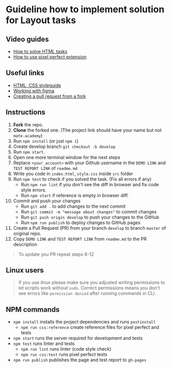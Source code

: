 # Guideline how to implement solution for Layout tasks 

## Video guides
- [How to solve HTML tasks](https://youtu.be/haCRZ3gNjOs)
- [How to use pixel perfect extension](https://youtu.be/zqRko57AurU)

## Useful links
- [HTML, CSS styleguide](https://mate-academy.github.io/style-guides/htmlcss.html)
- [Working with figma](./figma.md)
- [Creating a pull request from a fork](https://help.github.com/en/articles/creating-a-pull-request-from-a-fork)

## Instructions
1. **Fork** the repo.
1. **Clone** the forked one. (The project link should have your name but not `mate-academy`)
1. Run `npm install` (or just `npm i`)
1. Create develop branch `git checkout -b develop`
1. Run `npm start`.
1. Open one more terminal window for the next steps
1. Replace `<your_account>` with your Github username in the `DEMO LINK` and `TEST REPORT LINK` of `readme.md`
1. Write you code in `index.html`, `style.css` inside `src` folder
1. Run `npm test` to check if you solved the task. (Fix all errors if any)
    - Run `npm run lint` if you don't see the diff in browser and fix code style errors.
    - Run `npm start` if reference is empty in browser diff.
1. Commit and push your changes
    - Run `git add .` to add changes to the next commit
    - Run `git commit -m "message about changes"` to commit changes
    - Run `git push origin develop` to push your changes to the GitHub
    - Run `npm run publish` to deploy changes to GitHub pages
1. Create a Pull Request (PR) from your branch `develop` to branch `master` of original repo.
1. Copy `DEMO LINK` and `TEST REPORT LINK` from `readme.md` to the PR description

> To update you PR repeat steps 8-12

## Linux users
> If you use _linux_ please make sure you adjusted writing permissions to let 
scripts work without `sudo`. Correct permissions means you don't see errors like
`permission denied` after running commands in CLI.

## NPM commands
- `npm install` installs the project dependencies and runs `postinstall`
  - `npm run css:reference` create reference files for pixel perfect and tests 
- `npm start` runs the server required for development and tests
- `npm test` runs linter and tests
  - `npm run lint` runs linter (code style check)
  - `npm run css:test` runs pixel perfect tests
- `npm run publish` publishes the page and test report to `gh-pages` 


